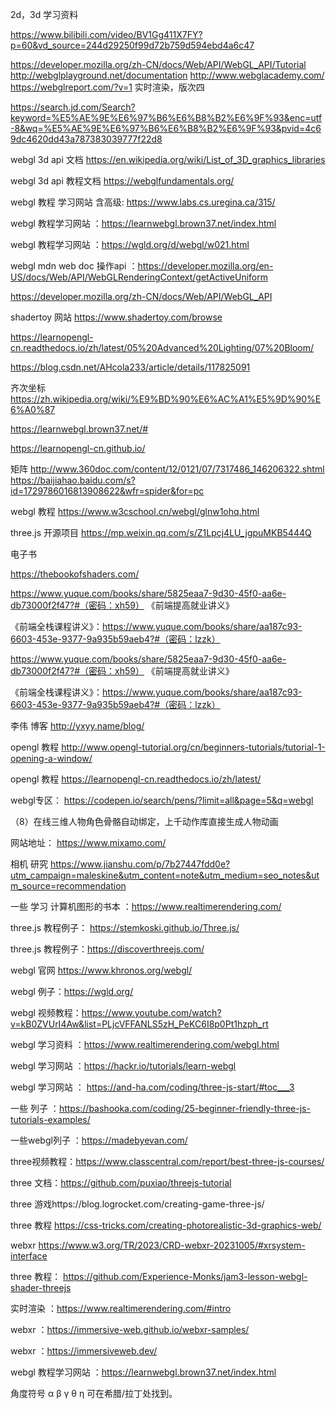 2d，3d 学习资料

https://www.bilibili.com/video/BV1Gg411X7FY?p=60&vd_source=244d29250f99d72b759d594ebd4a6c47

https://developer.mozilla.org/zh-CN/docs/Web/API/WebGL_API/Tutorial
http://webglplayground.net/documentation
http://www.webglacademy.com/
https://webglreport.com/?v=1
实时渲染，版次四

https://search.jd.com/Search?keyword=%E5%AE%9E%E6%97%B6%E6%B8%B2%E6%9F%93&enc=utf-8&wq=%E5%AE%9E%E6%97%B6%E6%B8%B2%E6%9F%93&pvid=4c69dc4620dd43a787383039777f22d8

webgl 3d api 文档 https://en.wikipedia.org/wiki/List_of_3D_graphics_libraries

webgl 3d api 教程文档 https://webglfundamentals.org/

webgl 教程 学习网站 含高级: https://www.labs.cs.uregina.ca/315/

webgl 教程学习网站 ：https://learnwebgl.brown37.net/index.html

webgl 教程学习网站 ：https://wgld.org/d/webgl/w021.html





webgl  mdn web doc 操作api ：https://developer.mozilla.org/en-US/docs/Web/API/WebGLRenderingContext/getActiveUniform

https://developer.mozilla.org/zh-CN/docs/Web/API/WebGL_API

shadertoy 网站
https://www.shadertoy.com/browse

https://learnopengl-cn.readthedocs.io/zh/latest/05%20Advanced%20Lighting/07%20Bloom/

https://blog.csdn.net/AHcola233/article/details/117825091

齐次坐标 https://zh.wikipedia.org/wiki/%E9%BD%90%E6%AC%A1%E5%9D%90%E6%A0%87

https://learnwebgl.brown37.net/#

https://learnopengl-cn.github.io/

矩阵
http://www.360doc.com/content/12/0121/07/7317486_146206322.shtml
https://baijiahao.baidu.com/s?id=1729786016813908622&wfr=spider&for=pc

webgl 教程
https://www.w3cschool.cn/webgl/glnw1ohq.html

three.js 开源项目
https://mp.weixin.qq.com/s/Z1Lpcj4LU_jgpuMKB5444Q

电子书

https://thebookofshaders.com/

 https://www.yuque.com/books/share/5825eaa7-9d30-45f0-aa6e-db73000f2f47?#（密码：xh59） 《前端提高就业讲义》

《前端全栈课程讲义》：https://www.yuque.com/books/share/aa187c93-6603-453e-9377-9a935b59aeb4?#（密码：lzzk）

 https://www.yuque.com/books/share/5825eaa7-9d30-45f0-aa6e-db73000f2f47?#（密码：xh59） 《前端提高就业讲义》

《前端全栈课程讲义》：https://www.yuque.com/books/share/aa187c93-6603-453e-9377-9a935b59aeb4?#（密码：lzzk）

李伟 博客 http://yxyy.name/blog/

opengl 教程 http://www.opengl-tutorial.org/cn/beginners-tutorials/tutorial-1-opening-a-window/

 opengl 教程  https://learnopengl-cn.readthedocs.io/zh/latest/


webgl专区： https://codepen.io/search/pens/?limit=all&page=5&q=webgl

（8）在线三维人物角色骨骼自动绑定，上千动作库直接生成人物动画

网站地址： https://www.mixamo.com/

相机 研究 https://www.jianshu.com/p/7b27447fdd0e?utm_campaign=maleskine&utm_content=note&utm_medium=seo_notes&utm_source=recommendation



一些 学习 计算机图形的书本 ：https://www.realtimerendering.com/

three.js 教程例子： https://stemkoski.github.io/Three.js/

three.js 教程例子：https://discoverthreejs.com/

webgl 官网 https://www.khronos.org/webgl/

webgl 例子：https://wgld.org/



webgl 视频教程：https://www.youtube.com/watch?v=kB0ZVUrI4Aw&list=PLjcVFFANLS5zH_PeKC6I8p0Pt1hzph_rt



webgl 学习资料 ：https://www.realtimerendering.com/webgl.html

webgl 学习网站 ：https://hackr.io/tutorials/learn-webgl

webgl 学习网站 ： https://and-ha.com/coding/three-js-start/#toc___3

一些 列子 ：https://bashooka.com/coding/25-beginner-friendly-three-js-tutorials-examples/

一些webgl列子 ：https://madebyevan.com/

three视频教程：https://www.classcentral.com/report/best-three-js-courses/

 three 文档：https://github.com/puxiao/threejs-tutorial



three 游戏https://blog.logrocket.com/creating-game-three-js/

 three 教程 https://css-tricks.com/creating-photorealistic-3d-graphics-web/

webxr https://www.w3.org/TR/2023/CRD-webxr-20231005/#xrsystem-interface

 three 教程： https://github.com/Experience-Monks/jam3-lesson-webgl-shader-threejs

实时渲染 ：https://www.realtimerendering.com/#intro



webxr  ：https://immersive-web.github.io/webxr-samples/

webxr ：https://immersiveweb.dev/

webgl 教程学习网站 ：https://learnwebgl.brown37.net/index.html

角度符号 α β γ θ η 可在希腊/拉丁处找到。